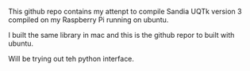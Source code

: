 This github repo contains my attenpt to compile Sandia UQTk version 3 compiled on my Raspberry Pi running on ubuntu.


I built the same library in mac and this is the github repor to built with ubuntu.


Will be trying out teh python interface.
